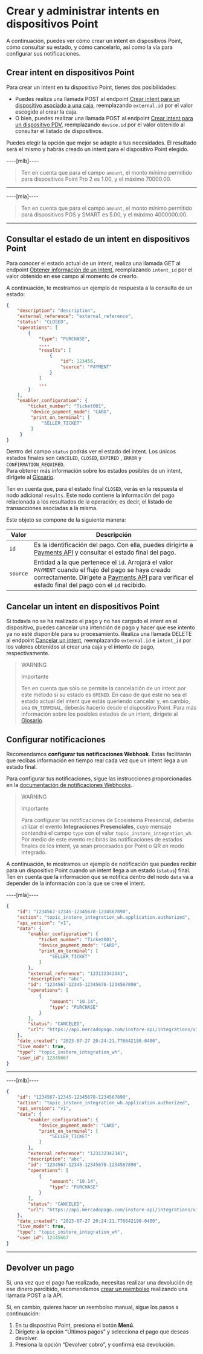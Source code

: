 # Crear y administrar intents en dispositivos Point

A continuación, puedes ver cómo crear un intent en dispositivos Point, cómo consultar su estado, y cómo cancelarlo, así como la vía para configurar sus notificaciones.

## Crear intent en dispositivos Point

Para crear un intent en tu dispositivo Point, tienes dos posibilidades:

* Puedes realiza una llamada POST al endpoint [Crear intent para un dispositivo asociado a una caja](/developers/es/reference/instore-api/integrationsintents_point_pos_external_id/post), reemplazando `external.id` por el valor escogido al crear la caja.
* O bien, puedes realizar una llamada POST al endpoint [Crear intent para un dispositivo PDV](/developers/es/reference/instore-api/integrationsintents_point_device_id/post), reemplazando `device.id` por el valor obtenido al consultar el listado de dispositivos. 

Puedes elegir la opción que mejor se adapte a tus necesidades. El resultado será el mismo y habrás creado un intent para el dispositivo Point elegido.

----[mlb]----
> Ten en cuenta que para el campo `amount`, el monto mínimo permitido para dispositivos Point Pro 2 es 1.00, y el máximo 70000.00. 
------------

----[mla]----
> Ten en cuenta que para el campo `amount`, el monto mínimo permitido para dispositivos POS y SMART es 5.00, y el máximo 4000000.00.
------------

## Consultar el estado de un intent en dispositivos Point

Para conocer el estado actual de un intent, realiza una llamada GET al endpoint [Obtener información de un intent](/developers/es/reference/instore-api/integrationsintents_intent_id_point/get), reemplazando `intent_id` por el valor obtenido en ese campo al momento de crearlo. 

A continuación, te mostramos un ejemplo de respuesta a la consulta de un estado:

``` json
{
    "description": "description",
    "external_reference": "external_reference",
    "status": "CLOSED",
    "operations": [
        {
            "type": "PURCHASE",
            ....
            "results": [
                {
                    "id": 123456,
                    "source": "PAYMENT"
                }
            ]
            ...
        }
    ],
    "enabler_configuration": {
        "ticket_number": "Ticket001",
         "device_payment_mode": "CARD",
         "print_on_terminal": [
             "SELLER_TICKET"
         ]
     }
}
```

Dentro del campo `status` podrás ver el estado del intent. Los únicos estados finales son `CANCELED`, `CLOSED`, `EXPIRED` , `ERROR` y  `CONFIRMATION_REQUIRED`.  
Para obtener más información sobre los estados posibles de un intent, dirígete al [Glosario](/developers/es/docs/ecosistema-presencial/glossary).

Ten en cuenta que, para el estado final `CLOSED`,  verás en la respuesta el nodo adicional `results`. Este nodo contiene la información del pago relacionada a los resultados de la operación; es decir, el listado de transacciones asociadas a la misma. 

Este objeto se compone de la siguiente manera: 

| Valor | Descripción |
|---|---|
| `id` | Es la identificación del pago. Con ella, puedes dirigirte a [Payments API](/developers/es/reference/payments/_payments_id/get) y consultar el estado final del pago. |
| `source` | Entidad a la que pertenece el `id`.  Arrojará el valor `PAYMENT` cuando el flujo del pago se haya creado correctamente. Dirígete a [Payments API](/developers/es/reference/payments/_payments_id/get) para verificar el estado final del pago con el `id` recibido. |

## Cancelar un intent en dispositivos Point

Si todavía no se ha realizado el pago y no has cargado el intent en el dispositivo, puedes cancelar una intención de pago y hacer que ese intento ya no esté disponible para su procesamiento. 
Realiza una llamada DELETE al endpoint [Cancelar un intent](/developers/es/reference/instore-api/integrationsintents_intent_id_point/delete), reemplazando `external.id` e `intent_id` por los valores obtenidos al crear una caja y el intento de pago, respectivamente.

> WARNING
>
> Importante
>
> Ten en cuenta que sólo se permite la cancelación de un intent por este método si su estado es `OPENED`. En caso de que este no sea el estado actual del intent que estás queriendo cancelar y, en cambio, sea `ON_TERMINAL`, deberás hacerlo desde el dispositivo Point. Para más información sobre los posibles estados de un intent, dirígete al [Glosario](/developers/es/docs/ecosistema-presencial/glossary).

## Configurar notificaciones

Recomendamos **configurar tus notificaciones Webhook**. Estas facilitarán que recibas información en tiempo real cada vez que un intent llega a un estado final. 

Para configurar tus notificaciones, sigue las instrucciones proporcionadas en la [documentación de notificaciones Webhooks](/developers/es/docs/ecosistema-presencial/additional-content/your-integrations/notifications/webhooks).

> WARNING
>
> Importante
>
> Para configurar las notificaciones de Ecosistema Presencial, deberás utilizar el evento **Integraciones Presenciales**, cuyo mensaje contendrá el campo `type` con el valor  `topic_instore_integration_wh`. Por medio de este evento recibirás las notificaciones de estados finales de los intent, ya sean procesados por Point o QR en modo integrado.  

A continuación, te mostramos un ejemplo de notificación que puedes recibir para un dispositivo Point cuando un intent llega a un estado (`status`) final. Ten en cuenta que la información que se notifica dentro del nodo `data` va a depender de la información con la que se cree el intent.

----[mla]----
``` json
{
    "id": "1234567-12345-12345678-1234567890",
    "action": "topic_instore_integration_wh.application.authorized",
    "api_version": "v1",
    "data": {
        "enabler_configuration": {
            "ticket_number": "Ticket001",
            "device_payment_mode": "CARD",
            "print_on_terminal": [
                "SELLER_TICKET"
            ]
        },
        "external_reference": "123132342341",
        "description": "abc",
        "id": "1234567-12345-12345678-1234567890",
        "operations": [
            {
                "amount": "10.14",
                "type": "PURCHASE"
            }
        ],
        "status": "CANCELED",
        "url": "https://api.mercadopago.com/instore-api/integrations/v1/intents/1234567-12345-12345678-1234567890/point"
    },
    "date_created": "2023-07-27 20:24:21.776642198-0400",
    "live_mode": true,
    "type": "topic_instore_integration_wh",
    "user_id": 12345667
}

```
------------
----[mlb]----
``` json
{
    "id": "1234567-12345-12345678-1234567890",
    "action": "topic_instore_integration_wh.application.authorized",
    "api_version": "v1",
    "data": {
        "enabler_configuration": {
            "device_payment_mode": "CARD",
            "print_on_terminal": [
                "SELLER_TICKET"
            ]
        },
        "external_reference": "123132342341",
        "description": "abc",
        "id": "1234567-12345-12345678-1234567890",
        "operations": [
            {
                "amount": "10.14",
                "type": "PURCHASE"
            }
        ],
        "status": "CANCELED",
        "url": "https://api.mercadopago.com/instore-api/integrations/v1/intents/1234567-12345-12345678-1234567890/point"
    },
    "date_created": "2023-07-27 20:24:21.776642198-0400",
    "live_mode": true,
    "type": "topic_instore_integration_wh",
    "user_id": 12345667
}

```
------------

## Devolver un pago

Si, una vez que el pago fue realizado, necesitas realizar una devolución de ese dinero percibido, recomendamos [crear un reembolso](/developers/es/reference/chargebacks/_payments_id_refunds/post) realizando una llamada POST a la API. 

Si, en cambio, quieres hacer un reembolso manual, sigue los pasos a continuación:

1. En tu dispositivo Point, presiona el botón **Menú**.
2. Dirígete a la opción “Últimos pagos” y selecciona el pago que deseas devolver.
3. Presiona la opción “Devolver cobro”, y confirma esa devolución.
